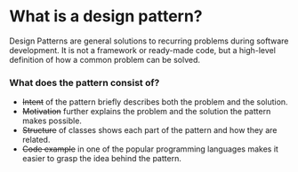 # What is a design pattern?

Design Patterns are general solutions to recurring problems during software development. 
It is not a framework or ready-made code, but a high-level definition of how a common problem can be solved.

### What does the pattern consist of?

- ~~Intent~~ of the pattern briefly describes both the problem and the solution.
- ~~Motivation~~ further explains the problem and the solution the pattern makes possible.
- ~~Structure~~ of classes shows each part of the pattern and how they are related.
- ~~Code example~~ in one of the popular programming languages makes it easier to grasp the idea behind the pattern.